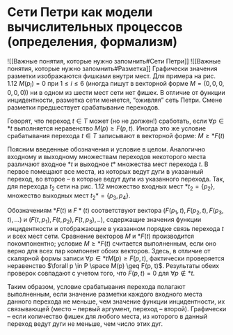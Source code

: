 # Сети Петри как модели вычислительных процессов (определения, формализм)

![[Важные понятия, которые нужно запомнить#Сети Петри]]
![[Важные понятия, которые нужно запомнить#Разметка]]
Графически значения разметки изображаются фишками внутри мест. Для примера на рис. 1.12 $M(p_{i})=0$ при $1\leq i \leq 6$ (иногда пишут в векторной форме $M=(0,0,0,0,0,0)$) ни в одном из шести мест сети нет фишек. В отличие от функции инцидентности, разметка сети меняется, “оживляя” сеть Петри. Смене разметки предшествует срабатывание переходов.

Говорят, что переход $t \in T$ может (но не должен!) сработать, если $\forall p \in *t$ выполняется неравенство $M(p)\geq F(p,t)$. Иногда это же условие срабатывания перехода $t \in T$ записывают в векторной форме: $M\geq *F(t)$

Поясним введенные обозначения и условие в целом. Аналогично входному и выходному множествам переходов некоторого места различают входное $*t$ и выходное $t*$ множества мест перехода $t$. В первое помещают все места, из которых ведут дуги в указанный переход, во второе – в которые ведут дуги из указанного перехода. Так, для перехода $t_{2}$ сети на рис. 1.12 множество входных мест $*t_{2}=\{ p_{2} \}$, множество выходных мест $t_{2}*=\{ p_{3}, p_{4} \}$.

Обозначениям $*F(t)$ и $F*(t)$ соответствуют вектора $(F(p_{1},t), F(p_{2},t), F(p_{3},t), \dots)$ и $(F(t,p_{1}), F(t,p_{2}), F(t,p_{3}), ..)$, содержащие значения функции инцидентности и отображающие в указанном порядке связь перехода $t$ и всех мест сети. Сравнение векторов $М$ и $*F(t)$ производится покомпонентно; условие $M\geq *F(t)$ считается выполненным, если оно верно для всех пар компонент обоих векторов. Здесь, в отличие от скалярной формы записи $\forall p \in *t M(p)\geq F(p,t)$, фактически проверяется неравенство $\forall p \in P \space M(p) \geq F(p, t)$. Результаты обеих проверок совпадают с учетом того, что $F(p,t)=0$ для $\forall p \notin *t$.

Таким образом, условие срабатывания перехода полагают выполненным, если значение разметки каждого входного места данного перехода не меньше, чем значение функции инцидентности, их связывающей (место – первый аргумент, переход – второй). Графически – если количество фишек для любого места, из которого в данный переход ведут дуги не меньше, чем число этих дуг.